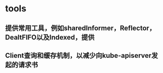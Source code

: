 # tools
## 提供常用工具，例如sharedInformer，Reflector，DealtFIFO以及Indexed，提供
## Client查询和缓存机制，以减少向kube-apiserver发起的请求书